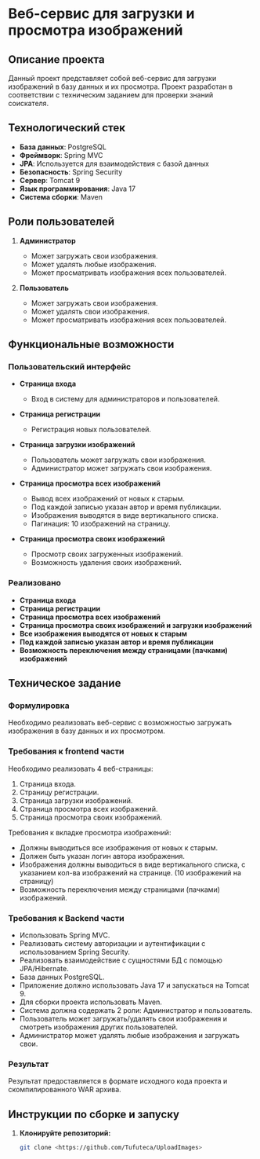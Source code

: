 # Веб-сервис для загрузки и просмотра изображений

## Описание проекта

Данный проект представляет собой веб-сервис для загрузки изображений в базу данных и их просмотра. Проект разработан в соответствии с техническим заданием для проверки знаний соискателя.

## Технологический стек

- **База данных**: PostgreSQL
- **Фреймворк**: Spring MVC
- **JPA**: Используется для взаимодействия с базой данных
- **Безопасность**: Spring Security
- **Сервер**: Tomcat 9
- **Язык программирования**: Java 17
- **Система сборки**: Maven

## Роли пользователей

1. **Администратор**
   - Может загружать свои изображения.
   - Может удалять любые изображения.
   - Может просматривать изображения всех пользователей.

2. **Пользователь**
   - Может загружать свои изображения.
   - Может удалять свои изображения.
   - Может просматривать изображения всех пользователей.

## Функциональные возможности

### Пользовательский интерфейс

- **Страница входа**
  - Вход в систему для администраторов и пользователей.

- **Страница регистрации**
  - Регистрация новых пользователей.

- **Страница загрузки изображений**
  - Пользователь может загружать свои изображения.
  - Администратор может загружать свои изображения.

- **Страница просмотра всех изображений**
  - Вывод всех изображений от новых к старым.
  - Под каждой записью указан автор и время публикации.
  - Изображения выводятся в виде вертикального списка.
  - Пагинация: 10 изображений на страницу.

- **Страница просмотра своих изображений**
  - Просмотр своих загруженных изображений.
  - Возможность удаления своих изображений.

### Реализовано

- **Страница входа**
- **Страница регистрации**
- **Страница просмотра всех изображений**
- **Страница просмотра своих изображений и загрузки изображений**
- **Все изображения выводятся от новых к старым**
- **Под каждой записью указан автор и время публикации**
- **Возможность переключения между страницами (пачками) изображений**

## Техническое задание

### Формулировка

Необходимо реализовать веб-сервис с возможностью загружать изображения в базу данных и их просмотром.

### Требования к frontend части

Необходимо реализовать 4 веб-страницы:

1. Страница входа.
2. Страницу регистрации.
3. Страница загрузки изображений.
4. Страница просмотра всех изображений.
5. Страница просмотра своих изображений. 

Требования к вкладке просмотра изображений:

- Должны выводиться все изображения от новых к старым.
- Должен быть указан логин автора изображения.
- Изображения должны выводиться в виде вертикального списка, с указанием кол-ва изображений на странице. (10 изображений на страницу)
- Возможность переключения между страницами (пачками) изображений.

### Требования к Backend части

- Использовать Spring MVC.
- Реализовать систему авторизации и аутентификации с использованием Spring Security.
- Реализовать взаимодействие с сущностями БД с помощью JPA/Hibernate.
- База данных PostgreSQL.
- Приложение должно использовать Java 17 и запускаться на Tomcat 9.
- Для сборки проекта использовать Maven.
- Система должна содержать 2 роли: Администратор и пользователь.
- Пользователь может загружать/удалять свои изображения и смотреть изображения других пользователей.
- Администратор может удалять любые изображения и загружать свои.

### Результат

Результат предоставляется в формате исходного кода проекта и скомпилированного WAR архива.

## Инструкции по сборке и запуску

1. **Клонируйте репозиторий:**

   ```bash
   git clone <https://github.com/Tufuteca/UploadImages>

